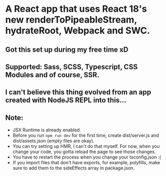 # A React app that uses React 18's new renderToPipeableStream, hydrateRoot, Webpack and SWC.

## Got this set up during my free time xD

## Supported: Sass, SCSS, Typescript, CSS Modules and of course, SSR.

## I can't believe this thing evolved from an app created with NodeJS REPL into this...

## Note:

- JSX Runtime is already enabled.
- Before you run `npm run dev` for the first time, create dist/server.js and dist/assets.json (empty files are okay).
- You can try setting up HMR, I can't do that myself. For now, when you change your code, you gotta reload the page to see those changes.
- You have to restart the process when you change your tsconfig.json :(
- If you import files that don't have exports, for example, polyfills, make sure to add them to the sideEffects array in package.json.
